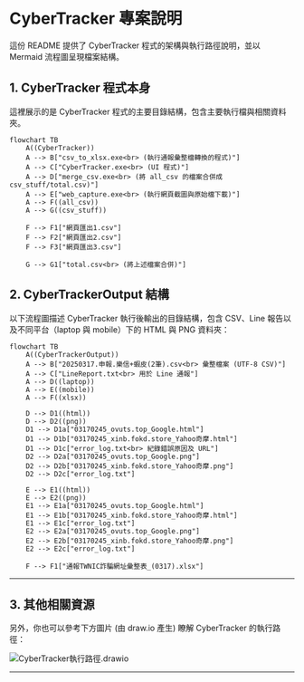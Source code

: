 # CyberTracker 專案說明

這份 README 提供了 CyberTracker 程式的架構與執行路徑說明，並以 Mermaid 流程圖呈現檔案結構。

## 1. CyberTracker 程式本身

這裡展示的是 CyberTracker 程式的主要目錄結構，包含主要執行檔與相關資料夾。

```mermaid
flowchart TB
    A((CyberTracker))
    A --> B["csv_to_xlsx.exe<br> (執行通報彙整檔轉換的程式)"]
    A --> C["CyberTracker.exe<br> (UI 程式)"]
    A --> D["merge_csv.exe<br> (將 all_csv 的檔案合併成 csv_stuff/total.csv)"]
    A --> E["web_capture.exe<br> (執行網頁截圖與原始檔下載)"]
    A --> F((all_csv))
    A --> G((csv_stuff))

    F --> F1["網頁匯出1.csv"]
    F --> F2["網頁匯出2.csv"]
    F --> F3["網頁匯出3.csv"]

    G --> G1["total.csv<br> (將上述檔案合併)"]
```

## 2. CyberTrackerOutput 結構

以下流程圖描述 CyberTracker 執行後輸出的目錄結構，包含 CSV、Line 報告以及不同平台（laptop 與 mobile）下的 HTML 與 PNG 資料夾：

```mermaid
flowchart TB
    A((CyberTrackerOutput))
    A --> B["20250317.申報.樂信+蝦皮(2筆).csv<br> 彙整檔案 (UTF-8 CSV)"]
    A --> C["LineReport.txt<br> 用於 Line 通報"]
    A --> D((laptop))
    A --> E((mobile))
    A --> F((xlsx))

    D --> D1((html))
    D --> D2((png))
    D1 --> D1a["03170245_ovuts.top_Google.html"]
    D1 --> D1b["03170245_xinb.fokd.store_Yahoo奇摩.html"]
    D1 --> D1c["error_log.txt<br> 紀錄錯誤原因及 URL"]
    D2 --> D2a["03170245_ovuts.top_Google.png"]
    D2 --> D2b["03170245_xinb.fokd.store_Yahoo奇摩.png"]
    D2 --> D2c["error_log.txt"]

    E --> E1((html))
    E --> E2((png))
    E1 --> E1a["03170245_ovuts.top_Google.html"]
    E1 --> E1b["03170245_xinb.fokd.store_Yahoo奇摩.html"]
    E1 --> E1c["error_log.txt"]
    E2 --> E2a["03170245_ovuts.top_Google.png"]
    E2 --> E2b["03170245_xinb.fokd.store_Yahoo奇摩.png"]
    E2 --> E2c["error_log.txt"]

    F --> F1["通報TWNIC詐騙網址彙整表_(0317).xlsx"]
```

---

## 3. 其他相關資源

另外，你也可以參考下方圖片 (由 draw.io 產生) 瞭解 CyberTracker 的執行路徑：

![CyberTracker執行路徑.drawio](https://hackmd.io/_uploads/SylPfscE3Jx.png)

---
